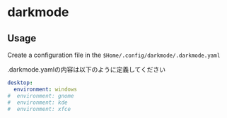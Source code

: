 # darkmode


## Usage 
Create a configuration file in the `$Home/.config/darkmode/.darkmode.yaml`


.darkmode.yamlの内容は以下のように定義してください

```yaml:darkmode.yaml
desktop:
  environment: windows
#  environment: gnome
#  environment: kde
#  environment: xfce

```

